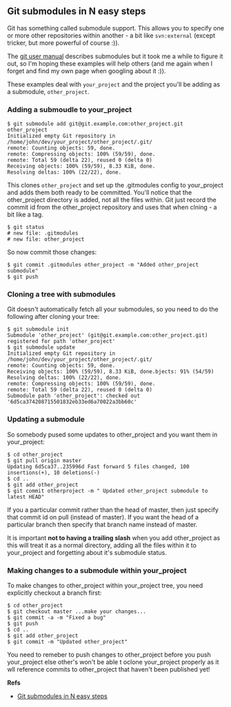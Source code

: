 ## Git submodules in N easy steps
Git has something called submodule support. This allows you to specify one or more other repositories within another - a bit like `svn:external` (except tricker, but more powerful of course :)).

The [git user manual](http://schacon.github.com/git/user-manual.html#submodules) describes submodules but it took me a while to figure it out, so I'm hoping these examples will help others (and me again when I forget and find my own page when googling about it :)).

These examples deal with `your_project` and the project you'll be adding as a submodule, `other_project`.

### Adding a submoudle to your_project

	$ git submodule add git@git.example.com:other_project.git other_project
	Initialized empty Git repository in /home/john/dev/your_project/other_project/.git/ 
	remote: Counting objects: 59, done. 
	remote: Compressing objects: 100% (59/59), done. 
	remote: Total 59 (delta 22), reused 0 (delta 0) 
	Receiving objects: 100% (59/59), 8.33 KiB, done. 
	Resolving deltas: 100% (22/22), done. 

This clones `other_project` and set up the .gitmodules config to your_project and adds them both ready to be committed. You'll notice that the other_project directory is added, not all the files within. Git just record the commit id from the other_project repository and uses that when clning - a bit like a tag.

	$ git status
	# new file: .gitmodules 
	# new file: other_project 

So now commit those changes:

	$ git commit .gitmodules other_project -m "Added other_project submodule" 
	$ git push 


### Cloning a tree with submodules
Git doesn't automatically fetch all your submodules, so you need to do the following after cloning your tree:

	$ git submodule init 
	Submodule 'other_project' (git@git.example.com:other_project.git) registered for path 'other_project' 
	$ git submodule update 
	Initialized empty Git repository in /home/john/dev/your_project/other_project/.git/ 
	remote: Counting objects: 59, done. 
	Receiving objects: 100% (59/59), 8.33 KiB, done.bjects: 91% (54/59) 
	Resolving deltas: 100% (22/22), done. 
	remote: Compressing objects: 100% (59/59), done. 
	remote: Total 59 (delta 22), reused 0 (delta 0) 
	Submodule path 'other_project': checked out '6d5ca374208715501832eb33ed6a70022a3bb60c' 

### Updating a submodule
So somebody pused some updates to other_project and you want them in your_project:

	$ cd other_project 
	$ git pull origin master 
	Updating 6d5ca37..235996d Fast forward 5 files changed, 100 insertions(+), 10 deletions(-) 
	$ cd .. 
	$ git add other_project 
	$ git commit otherproject -m " Updated other_project submodule to latest HEAD" 

If you a particular commit rather than the head of master, then just specify that commit id on pull (instead of master). If you want the head of a particular branch then specify that branch name instead of master.

It is important **not to having a trailing slash** when you add other_project as this will treat it as a normal directory, adding all the files within it to your_project and forgetting about it's submodule status.

### Making changes to a submodule within your_project
To make changes to other_project within your_project tree, you need explicitly checkout a branch first:

	$ cd other_project 
	$ git checkout master ...make your changes... 
	$ git commit -a -m "Fixed a bug" 
	$ git push 
	$ cd .. 
	$ git add other_project 	
	$ git commit -m "Updated other_project" 

You need to remeber to push changes to other_project before you push your_project else other's won't be able t oclone your_project properly as it wll reference commits to other_project that haven't been published yet!


**Refs**

 * [Git submodules in N easy steps](http://johnleach.co.uk/words/323/git-submodules-in-n-easy-steps)
